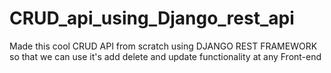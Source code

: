 # CRUD_api_using_Django_rest_api
Made this cool CRUD API from scratch using DJANGO REST FRAMEWORK so that we can use it's add delete and update functionality at any Front-end
